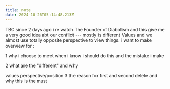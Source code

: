 ```yaml
---
title: note
date: 2024-10-26T05:14:48.213Z
---
```



TBC
since 2 days ago i re watch The Founder of Diabolism and this give me a very good idea abt our conflict --- mostly is different Values and we almost use totally opposite perspective to view things.
i want to make overview for :

1 why i choose to meet when i know i should do this and the mistake i make

2 what are the "different" and why

values
perspective/position
3 the reason for first and second delete and why this is the must